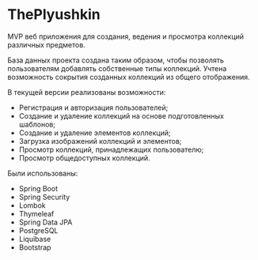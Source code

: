 # ThePlyushkin
MVP веб приложения для создания, ведения и просмотра коллекций различных предметов.

База данных проекта создана таким образом, чтобы позволять пользователям добавлять собственные типы коллекций. 
Учтена возможность сокрытия созданных коллекций из общего отображения.

В текущей версии реализованы возможности:
* Регистрация и авторизация пользователей;
* Создание и удаление коллекций на основе подготовленных шаблонов;
* Создание и удаление элементов коллекций;
* Загрузка изображений коллекций и элементов;
* Просмотр коллекций, принадлежащих пользователю;
* Просмотр общедоступных коллекций.

Были использованы:
* Spring Boot
* Spring Security
* Lombok
* Thymeleaf
* Spring Data JPA
* PostgreSQL
* Liquibase
* Bootstrap
